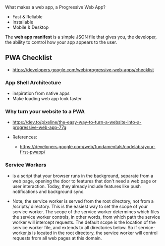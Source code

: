 What makes a web app, a Progressive Web App?
- Fast & Reliable
- Installable
- Mobile & Desktop

The **web app manifest** is a simple JSON file that gives you, the developer, the ability to control how your app appears to the user.

## PWA Checklist
- https://developers.google.com/web/progressive-web-apps/checklist

### App Shell Architecture
- inspiration from native apps
- Make loading web app look faster

### Why turn your website to a PWA
- https://dev.to/pixeline/the-easy-way-to-turn-a-website-into-a-progressive-web-app-77g


- References:
  - https://developers.google.com/web/fundamentals/codelabs/your-first-pwapp/

### Service Workers
- is a script that your browser runs in the background, separate from a web page, opening the door to features that don't need a web page or user interaction. Today, they already include features like push notifications and background sync.

- Note, the service worker is served from the root directory, not from a /scripts/ directory. This is the easiest way to set the scope of your service worker. The scope of the service worker determines which files the service worker controls, in other words, from which path the service worker will intercept requests. The default scope is the location of the service worker file, and extends to all directories below. So if service-worker.js is located in the root directory, the service worker will control requests from all web pages at this domain.